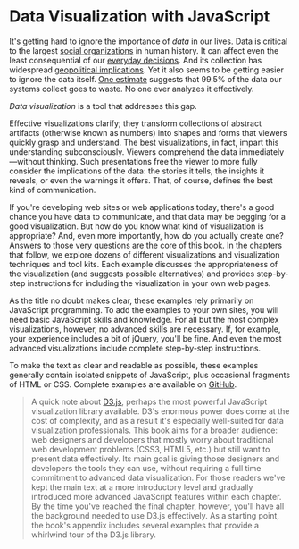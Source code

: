 # Data Visualization with JavaScript

It's getting hard to ignore the importance of _data_ in our lives. Data is critical to the largest [social organizations](https://www.facebook.com/data) in human history. It can affect even the least consequential of our [everyday decisions](http://www.nytimes.com/2010/05/02/magazine/02self-measurement-t.html?pagewanted=all&_r=0). And its collection has widespread [geopolitical implications](http://www.theguardian.com/world/the-nsa-files). Yet it also seems to be getting easier to ignore the data itself. [One estimate](http://www.theregister.co.uk/2012/06/04/big_data_too_big/) suggests that 99.5% of the data our systems collect goes to waste. No one ever analyzes it effectively.

_Data visualization_ is a tool that addresses this gap.

Effective visualizations clarify; they transform collections of abstract artifacts (otherwise known as numbers) into shapes and forms that viewers quickly grasp and understand. The best visualizations, in fact, impart this understanding subconsciously. Viewers comprehend the data immediately—without thinking. Such presentations free the viewer to more fully consider the implications of the data: the stories it tells, the insights it reveals, or even the warnings it offers. That, of course, defines the best kind of communication.

If you're developing web sites or web applications today, there's a good chance you have data to communicate, and that data may be begging for a good visualization. But how do you know what kind of visualization is appropriate? And, even more importantly, how do you actually create one? Answers to those very questions are the core of this book. In the chapters that follow, we explore dozens of different visualizations and visualization techniques and tool kits. Each example discusses the appropriateness of the visualization (and suggests possible alternatives) and provides step-by-step instructions for including the visualization in your own web pages.

As the title no doubt makes clear, these examples rely primarily on JavaScript programming. To add the examples to your own sites, you will need basic JavaScript skills and knowledge. For all but the most complex visualizations, however, no advanced skills are necessary. If, for example, your experience includes a bit of jQuery, you'll be fine. And even the most advanced visualizations include complete step-by-step instructions.

To make the text as clear and readable as possible, these examples generally contain isolated snippets of JavaScript, plus occasional fragments of <span class="smcp">HTML</span> or <span class="smcp">CSS</span>. Complete examples are available on [GitHub](https://github.com/sathomas/jsDataV.is-source).

> A quick note about [<span class="smcp">D3</span>.js](http://d3js.org), perhaps the most powerful JavaScript visualization library available. <span class="lgcp">D3</span>'s enormous power does come at the cost of complexity, and as a result it's especially well-suited for data visualization professionals. This book aims for a broader audience: web designers and developers that mostly worry about traditional web development problems (<span class="smcp">CSS3</span>, <span class="smcp">HTML5</span>, etc.) but still want to present data effectively. Its main goal is giving those designers and developers the tools they can use, without requiring a full time commitment to advanced data visualization. For those readers we've kept the main text at a more introductory level and gradually introduced more advanced JavaScript features within each chapter. By the time you've reached the final chapter, however, you'll have all the background needed to use <span class="smcp">D3</span>.js effectively. As a starting point, the book's appendix includes several examples that provide a whirlwind tour of the <span class="smcp">D3</span>.js library.
